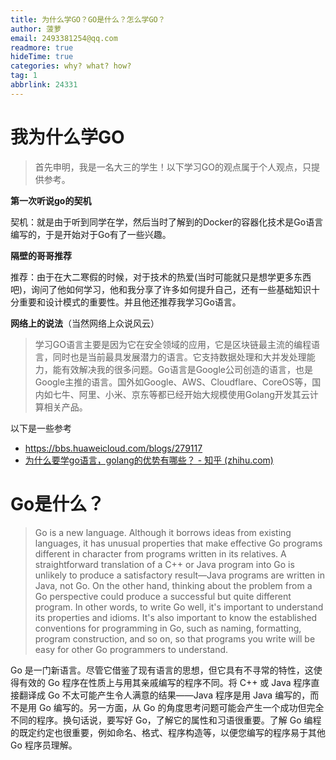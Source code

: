 ```yaml
---
title: 为什么学GO？GO是什么？怎么学GO？
author: 菠萝
email: 2493381254@qq.com
readmore: true
hideTime: true
categories: why? what? how?
tag: 1
abbrlink: 24331
---
```





# 我为什么学GO



> 首先申明，我是一名大三的学生！以下学习GO的观点属于个人观点，只提供参考。

 **第一次听说go的契机**

  契机：就是由于听到同学在学，然后当时了解到的Docker的容器化技术是Go语言编写的，于是开始对于Go有了一些兴趣。

**隔壁的哥哥推荐**

  推荐：由于在大二寒假的时候，对于技术的热爱(当时可能就只是想学更多东西吧)，询问了他如何学习，他和我分享了许多如何提升自己，还有一些基础知识十分重要和设计模式的重要性。并且他还推荐我学习Go语言。

**网络上的说法**（当然网络上众说风云）

> 学习GO语言主要是因为它在安全领域的应用，它是区块链最主流的编程语言，同时也是当前最具发展潜力的语言。它支持数据处理和大并发处理能力，能有效解决我的很多问题。Go语言是Google公司创造的语言，也是Google主推的语言。国外如Google、AWS、Cloudflare、CoreOS等，国内如七牛、阿里、小米、京东等都已经开始大规模使用Golang开发其云计算相关产品。

以下是一些参考

- https://bbs.huaweicloud.com/blogs/279117
- [为什么要学go语言，golang的优势有哪些？ - 知乎 (zhihu.com)](https://zhuanlan.zhihu.com/p/333295213)





# Go是什么？

> Go is a new language. Although it borrows ideas from existing languages, it has unusual properties that make effective Go programs different in character from programs written in its relatives. A straightforward translation of a C++ or Java program into Go is unlikely to produce a satisfactory result—Java programs are written in Java, not Go. On the other hand, thinking about the problem from a Go perspective could produce a successful but quite different program. In other words, to write Go well, it's important to understand its properties and idioms. It's also important to know the established conventions for programming in Go, such as naming, formatting, program construction, and so on, so that programs you write will be easy for other Go programmers to understand.

Go 是一门新语言。尽管它借鉴了现有语言的思想，但它具有不寻常的特性，这使得有效的 Go 程序在性质上与用其亲戚编写的程序不同。将 C++ 或 Java 程序直接翻译成 Go 不太可能产生令人满意的结果——Java 程序是用 Java 编写的，而不是用 Go 编写的。另一方面，从 Go 的角度思考问题可能会产生一个成功但完全不同的程序。换句话说，要写好 Go，了解它的属性和习语很重要。了解 Go 编程的既定约定也很重要，例如命名、格式、程序构造等，以便您编写的程序易于其他 Go 程序员理解。

